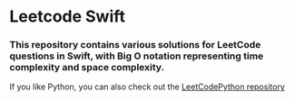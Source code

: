# Leetcode Swift
### This repository contains various solutions for LeetCode questions in Swift, with Big O notation representing time complexity and space complexity.

If you like Python, you can also check out the
[LeetCodePython repository](https://github.com/zip520123/leetcodePython)


